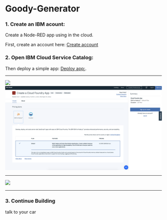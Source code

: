 # Goody-Generator

### 1. Create an IBM acount:

 Create a Node-RED app using in the cloud.
 
 First, create an account here: [Create account](http://ibm.biz/quickapp)




### 2. Open IBM Cloud Service Catalog:

Then deploy a simple app: [Deploy app:](https://console.bluemix.net/catalog/starters/node-red-starter).

<hr>

![](../../deploy.png)
![](https://github.com/hansb001/Goody-generator/blob/master/deploy.png)

<hr>



![](../img/node-red-running-instance.png)

<hr>


### 3. Continue Building

talk to your car

